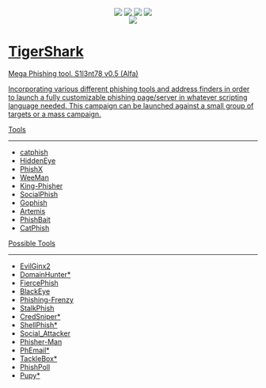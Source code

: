 <p align="center">
 <img src="https://github.com/s1l3n7h0s7/TigerShark/blob/master/.vs/TigerShark.png" alt="" />
</p>

<p align="center">
 <a href="#"><img align="center" src="https://img.shields.io/github/issues/s1l3n7h0s7/TigerShark" /></a> 
 <a href="#"><img align="center" src="https://img.shields.io/github/forks/s1l3n7h0s7/TigerShark" /></a>
 <a href="#"><img align="center" src="https://img.shields.io/github/stars/s1l3n7h0s7/TigerShark" /></a>
 <a href="#"><img align="center" src="https://img.shields.io/badge/Build-v0.5%20(Alfa)-orange"/></a>
 <br>
  <a href="#"><img align="center" src="https://img.shields.io/badge/Author-s1l3nt78-yellowgreen"</a>
</p>


# TigerShark
Mega Phishing tool.
S1l3nt78
v0.5 (Alfa)

Incorporating various different phishing tools and address finders in order to launch a fully customizable phishing page/server in
whatever scripting language needed. 
This campaign can be launched against a small group of targets or a mass campaign.

Tools
*****

- catphish
- HiddenEye
- PhishX
- WeeMan
- King-Phisher
- SocialPhish
- Gophish
- Artemis
- PhishBait
- CatPhish


Possible Tools
*****************

- EvilGinx2
- DomainHunter*
- FiercePhish
- BlackEye
- Phishing-Frenzy
- StalkPhish
- CredSniper*
- ShellPhish*
- Social_Attacker
- Phisher-Man
- PhEmail*
- TackleBox*
- PhishPoll
- Pupy*
